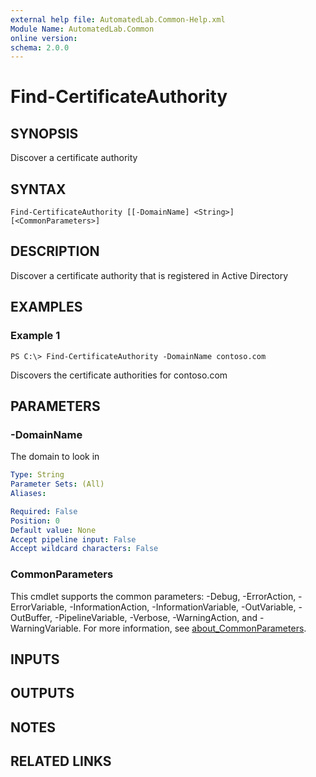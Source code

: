 ```yaml
---
external help file: AutomatedLab.Common-Help.xml
Module Name: AutomatedLab.Common
online version:
schema: 2.0.0
---
```


# Find-CertificateAuthority

## SYNOPSIS
Discover a certificate authority

## SYNTAX

```
Find-CertificateAuthority [[-DomainName] <String>] [<CommonParameters>]
```

## DESCRIPTION
Discover a certificate authority that is registered in Active Directory

## EXAMPLES

### Example 1
```
PS C:\> Find-CertificateAuthority -DomainName contoso.com
```

Discovers the certificate authorities for contoso.com

## PARAMETERS

### -DomainName
The domain to look in

```yaml
Type: String
Parameter Sets: (All)
Aliases:

Required: False
Position: 0
Default value: None
Accept pipeline input: False
Accept wildcard characters: False
```

### CommonParameters
This cmdlet supports the common parameters: -Debug, -ErrorAction, -ErrorVariable, -InformationAction, -InformationVariable, -OutVariable, -OutBuffer, -PipelineVariable, -Verbose, -WarningAction, and -WarningVariable. For more information, see [about_CommonParameters](http://go.microsoft.com/fwlink/?LinkID=113216).

## INPUTS

## OUTPUTS

## NOTES

## RELATED LINKS
